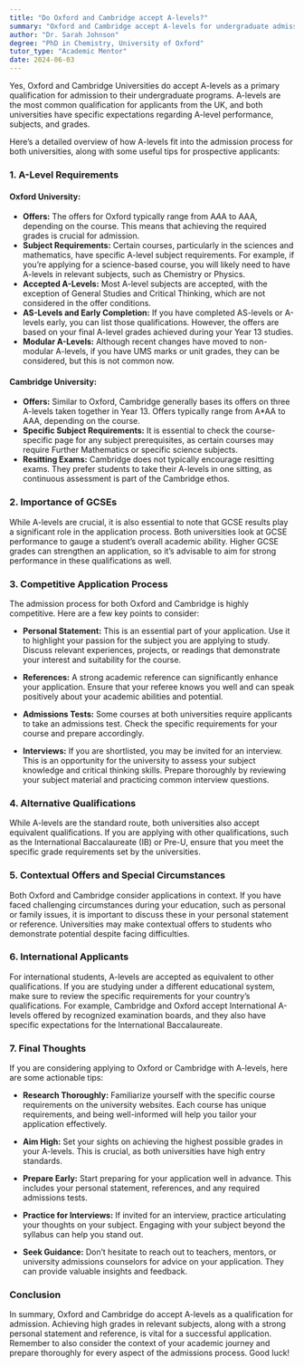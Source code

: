 ```yaml
---
title: "Do Oxford and Cambridge accept A-levels?"
summary: "Oxford and Cambridge accept A-levels for undergraduate admissions, with specific grade and subject requirements for prospective students."
author: "Dr. Sarah Johnson"
degree: "PhD in Chemistry, University of Oxford"
tutor_type: "Academic Mentor"
date: 2024-06-03
---
```


Yes, Oxford and Cambridge Universities do accept A-levels as a primary qualification for admission to their undergraduate programs. A-levels are the most common qualification for applicants from the UK, and both universities have specific expectations regarding A-level performance, subjects, and grades.

Here’s a detailed overview of how A-levels fit into the admission process for both universities, along with some useful tips for prospective applicants:

### 1. A-Level Requirements

#### Oxford University:
- **Offers:** The offers for Oxford typically range from A*A*A to AAA, depending on the course. This means that achieving the required grades is crucial for admission.
- **Subject Requirements:** Certain courses, particularly in the sciences and mathematics, have specific A-level subject requirements. For example, if you’re applying for a science-based course, you will likely need to have A-levels in relevant subjects, such as Chemistry or Physics.
- **Accepted A-Levels:** Most A-level subjects are accepted, with the exception of General Studies and Critical Thinking, which are not considered in the offer conditions. 
- **AS-Levels and Early Completion:** If you have completed AS-levels or A-levels early, you can list those qualifications. However, the offers are based on your final A-level grades achieved during your Year 13 studies.
- **Modular A-Levels:** Although recent changes have moved to non-modular A-levels, if you have UMS marks or unit grades, they can be considered, but this is not common now.

#### Cambridge University:
- **Offers:** Similar to Oxford, Cambridge generally bases its offers on three A-levels taken together in Year 13. Offers typically range from A*AA to AAA, depending on the course.
- **Specific Subject Requirements:** It is essential to check the course-specific page for any subject prerequisites, as certain courses may require Further Mathematics or specific science subjects.
- **Resitting Exams:** Cambridge does not typically encourage resitting exams. They prefer students to take their A-levels in one sitting, as continuous assessment is part of the Cambridge ethos.

### 2. Importance of GCSEs

While A-levels are crucial, it is also essential to note that GCSE results play a significant role in the application process. Both universities look at GCSE performance to gauge a student’s overall academic ability. Higher GCSE grades can strengthen an application, so it’s advisable to aim for strong performance in these qualifications as well.

### 3. Competitive Application Process

The admission process for both Oxford and Cambridge is highly competitive. Here are a few key points to consider:

- **Personal Statement:** This is an essential part of your application. Use it to highlight your passion for the subject you are applying to study. Discuss relevant experiences, projects, or readings that demonstrate your interest and suitability for the course.
  
- **References:** A strong academic reference can significantly enhance your application. Ensure that your referee knows you well and can speak positively about your academic abilities and potential.

- **Admissions Tests:** Some courses at both universities require applicants to take an admissions test. Check the specific requirements for your course and prepare accordingly.

- **Interviews:** If you are shortlisted, you may be invited for an interview. This is an opportunity for the university to assess your subject knowledge and critical thinking skills. Prepare thoroughly by reviewing your subject material and practicing common interview questions.

### 4. Alternative Qualifications

While A-levels are the standard route, both universities also accept equivalent qualifications. If you are applying with other qualifications, such as the International Baccalaureate (IB) or Pre-U, ensure that you meet the specific grade requirements set by the universities. 

### 5. Contextual Offers and Special Circumstances

Both Oxford and Cambridge consider applications in context. If you have faced challenging circumstances during your education, such as personal or family issues, it is important to discuss these in your personal statement or reference. Universities may make contextual offers to students who demonstrate potential despite facing difficulties.

### 6. International Applicants

For international students, A-levels are accepted as equivalent to other qualifications. If you are studying under a different educational system, make sure to review the specific requirements for your country’s qualifications. For example, Cambridge and Oxford accept International A-levels offered by recognized examination boards, and they also have specific expectations for the International Baccalaureate.

### 7. Final Thoughts

If you are considering applying to Oxford or Cambridge with A-levels, here are some actionable tips:

- **Research Thoroughly:** Familiarize yourself with the specific course requirements on the university websites. Each course has unique requirements, and being well-informed will help you tailor your application effectively.

- **Aim High:** Set your sights on achieving the highest possible grades in your A-levels. This is crucial, as both universities have high entry standards.

- **Prepare Early:** Start preparing for your application well in advance. This includes your personal statement, references, and any required admissions tests.

- **Practice for Interviews:** If invited for an interview, practice articulating your thoughts on your subject. Engaging with your subject beyond the syllabus can help you stand out.

- **Seek Guidance:** Don’t hesitate to reach out to teachers, mentors, or university admissions counselors for advice on your application. They can provide valuable insights and feedback.

### Conclusion

In summary, Oxford and Cambridge do accept A-levels as a qualification for admission. Achieving high grades in relevant subjects, along with a strong personal statement and reference, is vital for a successful application. Remember to also consider the context of your academic journey and prepare thoroughly for every aspect of the admissions process. Good luck!
    
